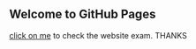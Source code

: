 ## Welcome to GitHub Pages
 [click on me](https://mouradsellami.github.io/module5.github.io/index.html) to check the website exam. THANKS
